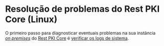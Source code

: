 ﻿# Resolução de problemas do Rest PKI Core (Linux)

O primeiro passo para diagnosticar eventuais problemas na sua instância [*on premises*](index.md) do [Rest PKI Core](../index.md)
é [verificar os logs de sistema](check-logs.md).
